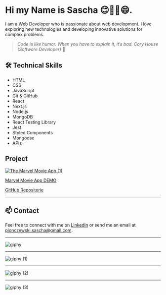 # Hi my Name is Sascha 😊🧟👻😄.

I am a Web Developer who is passionate about web development. I love exploring new technologies and developing innovative solutions for complex problems.

> _Code is like humor. When you have to explain it, it’s bad.
Cory House (Software Developer)_ 🧐

## 🛠️ Technical Skills

- HTML
- CSS
- JavaScript
- Git & GitHub
- React
- Next.js
- Node.js
- MongoDB
- React Testing Library
- Jest
- Styled Components
- Mongoose
- APIs

## Project

[![The Marvel Movie App (1)](https://user-images.githubusercontent.com/122528914/236186278-03957281-4748-4b29-b40d-594f809ba427.png)
](https://marvel-movie-app.vercel.app/)

[Marvel Movie App DEMO](https://marvel-movie-app.vercel.app/)

[GitHub Repositorie](https://github.com/Sascha-Pionczewski/Marvel-Movie-App)

---
## 📫 Contact

Feel free to connect with me on [LinkedIn](https://www.linkedin.com/in/sascha-pionczewski-333a89264/) or send me an email at pionczewski.sascha@gmail.com.

---
![giphy](https://user-images.githubusercontent.com/122528914/232010435-3425db78-7e2b-43e4-beac-c2270aa06928.gif)

---
![giphy (1)](https://user-images.githubusercontent.com/122528914/232010772-d501132c-4401-405f-9b7d-2b03eb5c2987.gif)

---
![giphy (2)](https://user-images.githubusercontent.com/122528914/232010914-a39e7b3d-a4df-48ff-98a9-f8ed27d30ad2.gif)

---
![giphy (3)](https://user-images.githubusercontent.com/122528914/232015122-b6be5bcb-008e-436a-8341-ce17c9788c0b.gif)
